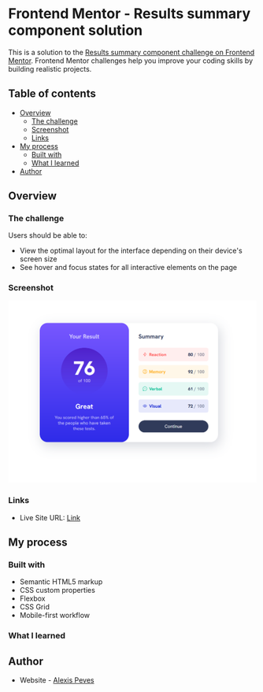 # Frontend Mentor - Results summary component solution

This is a solution to the [Results summary component challenge on Frontend Mentor](https://www.frontendmentor.io/challenges/results-summary-component-CE_K6s0maV). Frontend Mentor challenges help you improve your coding skills by building realistic projects. 

## Table of contents

- [Overview](#overview)
  - [The challenge](#the-challenge)
  - [Screenshot](#screenshot)
  - [Links](#links)
- [My process](#my-process)
  - [Built with](#built-with)
  - [What I learned](#what-i-learned)
- [Author](#author)

## Overview

### The challenge

Users should be able to:

- View the optimal layout for the interface depending on their device's screen size
- See hover and focus states for all interactive elements on the page

### Screenshot

![](./assets/images/screenshot.jpg)

### Links

- Live Site URL: [Link](https://whimsical-bunny-d060ad.netlify.app/)

## My process

### Built with

- Semantic HTML5 markup
- CSS custom properties
- Flexbox
- CSS Grid
- Mobile-first workflow

### What I learned

## Author

- Website - [Alexis Peves](https://apeves.netlify.app/)